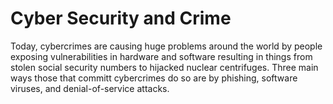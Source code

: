 # Cyber Security and Crime

Today, cybercrimes are causing huge problems around the world by people exposing vulnerabilities in hardware and software resulting in things from stolen social security numbers to hijacked nuclear centrifuges. Three main ways those that committ cybercrimes do so are by phishing, software viruses, and denial-of-service attacks. 
